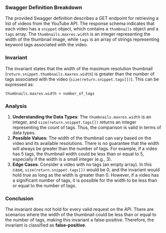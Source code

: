 ### Swagger Definition Breakdown
The provided Swagger definition describes a GET endpoint for retrieving a list of videos from the YouTube API. The response schema indicates that each video has a `snippet` object, which contains a `thumbnails` object and a `tags` array. The `thumbnails.maxres.width` is an integer representing the width of the thumbnail image, while `tags` is an array of strings representing keyword tags associated with the video.

### Invariant
The invariant states that the width of the maximum resolution thumbnail (`return.snippet.thumbnails.maxres.width`) is greater than the number of tags associated with the video (`size(return.snippet.tags[])`). This can be expressed as:

`thumbnails.maxres.width > number_of_tags`

### Analysis
1. **Understanding the Data Types**: The `thumbnails.maxres.width` is an integer, and `size(return.snippet.tags[])` returns an integer representing the count of tags. Thus, the comparison is valid in terms of data types.
2. **Possible Values**: The width of the thumbnail can vary based on the video and its available resolutions. There is no guarantee that the width will always be greater than the number of tags. For example, if a video has 5 tags, the thumbnail width could be less than or equal to 5, especially if the width is a small integer (e.g., 3).
3. **Edge Cases**: Consider a video with no tags (an empty array). In this case, `size(return.snippet.tags[])` would be 0, and the invariant would hold true as long as the width is greater than 0. However, if a video has a significant number of tags, it is possible for the width to be less than or equal to the number of tags.

### Conclusion
The invariant does not hold for every valid request on the API. There are scenarios where the width of the thumbnail could be less than or equal to the number of tags, making this invariant a false-positive. Therefore, the invariant is classified as **false-positive**.
